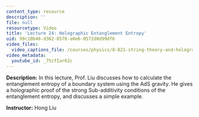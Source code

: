 ```yaml
---
content_type: resource
description: ''
file: null
resourcetype: Video
title: 'Lecture 24: Holographic Entanglement Entropy'
uid: 99c10b46-d362-8578-a0e6-0572d8d99df6
video_files:
  video_captions_file: /courses/physics/8-821-string-theory-and-holographic-duality-fall-2014/video-lectures/holographic-entanglement-entropy/75zfIar62c.vtt
video_metadata:
  youtube_id: _75zfIar62c
---
```


**Description:** In this lecture, Prof. Liu discusses how to calculate the entanglement entropy of a boundary system using the AdS gravity. He gives a holographic proof of the strong Sub-additivity conditions of the entanglement entropy, and discusses a simple example.

**Instructor:** Hong Liu